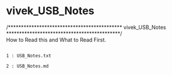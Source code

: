 # vivek_USB_Notes

/********************************************   vivek_USB_Notes   ********************************************/  
How to Read this and What to Read First.

```

1 : USB_Notes.txt

2 : USB_Notes.md

```
